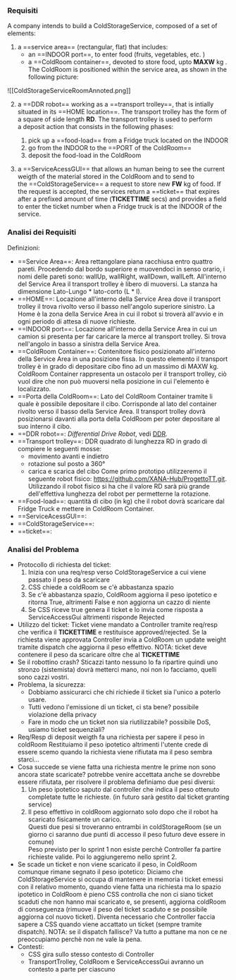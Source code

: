 ### Requisiti
A company intends to build a ColdStorageService, composed of a set of elements:

1. a ==service area== (rectangular, flat) that includes:
    - an ==INDOOR port==, to enter food (fruits, vegetables, etc. )
    - a ==ColdRoom container==, devoted to store food, upto **MAXW** kg .
    The ColdRoom is positioned within the service area, as shown in the following picture:

![[ColdStorageServiceRoomAnnoted.png]]

2. a ==DDR robot== working as a ==transport trolley==, that is intially situated in its ==HOME location==. The transport trolley has the form of a square of side length **RD**.
    The transport trolley is used to perform a deposit action that consists in the following phases:
    1. pick up a ==food-load== from a Fridge truck located on the INDOOR
    2. go from the INDOOR to the ==PORT of the ColdRoom==
    3. deposit the food-load in the ColdRoom

3. a ==ServiceAcessGUI== that allows an human being to see the current weigth of the material stored in the ColdRoom and to send to the ==ColdStorageService== a request to store new **FW** kg of food. If the request is accepted, the services return a ==ticket== that expires after a prefixed amount of time (**TICKETTIME** secs) and provides a field to enter the ticket number when a Fridge truck is at the INDOOR of the service.

### Analisi dei Requisiti
Definizioni:
- ==Service Area==: Area rettangolare piana racchiusa entro quattro pareti. Procedendo dal bordo superiore e muovendoci in senso orario, i nomi delle pareti sono: wallUp, wallRight, wallDown, wallLeft. All'interno del Service Area il transport trolley è libero di muoversi. La stanza ha dimensione Lato-Lungo * lato-corto (L * l).
- ==HOME==: Locazione all'interno della Service Area dove il transport trolley il trova rivolto verso il basso nell'angolo superiore sinistro. La Home è la zona della Service Area in cui il robot si troverà all'avvio e in ogni periodo di attesa di nuove richieste.
- ==INDOOR port==: Locazione all'interno della Service Area in cui un camion si presenta per far caricare la merce al transport trolley. Si trova nell'angolo in basso a sinistra della Service Area.
- ==ColdRoom Container==: Contenitore fisico posizionato all'interno della Service Area in una posizione fissa. In questo elemento il transport trolley è in grado di depositare cibo fino ad un massimo di MAXW kg. ColdRoom Container rappresenta un ostacolo per il transport trolley, ciò vuol dire che non può muoversi nella posizione in cui l'elemento è localizzato.
- ==Porta della ColdRoom==: Lato del ColdRoom Container tramite li quale è possibile depositare il cibo. Corrisponde al lato del container rivolto verso il basso della Service Area. Il transport trolley dovrà posizionarsi davanti alla porta della ColdRoom per poter depositare al suo interno il cibo.
- ==DDR robot==: *Differential Drive Robot*, vedi [DDR](https://www.youtube.com/watch?v=aE7RQNhwnPQ).
- ==Transport trolley==: DDR quadrato di lunghezza RD in grado di compiere le seguenti mosse: 
	- movimento avanti e indietro
	- rotazione sul posto a 360°
	- carica e scarica del cibo
   Come primo prototipo utilizzeremo il seguente robot fisico: https://github.com/XANA-Hub/ProgettoTT.git. Utilizzando il robot fisico si ha che il valore RD sarà più grande dell'effettiva lunghezza del robot per permetterne la rotazione.
- ==Food-load==: quantità di cibo (in kg) che il robot dovrà scaricare dal Fridge Truck e mettere in ColdRoom Container.
- ==ServiceAcessGUI==:
- ==ColdStorageService==:
- ==ticket==: 

### Analisi del Problema
- Protocollo di richiesta del ticket:
	1) Inizia con una req/resp verso ColdStorageService a cui viene passato il peso da scaricare
	2) CSS chiede a coldRoom se c'è abbastanza spazio
	3) Se c'è abbastanza spazio, ColdRoom aggiorna il peso ipotetico e ritorna True, altrimenti False e non aggiorna un cazzo di niente
	4) Se CSS riceve true genera il ticket e lo invia come risposta a ServiceAccessGui altrimenti risponde Rejected
- Utilizzo del ticket:
	Ticket viene mandato a Controller tramite req/resp che verifica il **TICKETTIME** e restituisce approved/rejected. Se la richiesta viene approvata Controller invia a ColdRoom un update weight tramite dispatch che aggiorna il peso effettivo.
	NOTA: ticket deve contenere il peso da scaricare oltre che al **TICKETTIME**
- Se il robottino crash?
	Sticazzi tanto nessuno lo fa ripartire quindi uno stronzo (sistemista) dovrà metterci mano, noi non lo facciamo, quelli sono cazzi vostri.
- Problema, la sicurezza:
	- Dobbiamo assicurarci che chi richiede il ticket sia l'unico a poterlo usare.
	- Tutti vedono l'emissione di un ticket, ci sta bene? possibile violazione della privacy
	- Fare in modo che un ticket non sia riutilizzabile? possibile DoS, usiamo ticket sequenziali?
- Req/Resp di deposit weigth fa una richiesta per sapere il peso in coldRoom
	Restituiamo il peso ipotetico altrimenti l'utente crede di essere scemo quando la richiesta viene rifiutata ma il peso sembra starci...
- Cosa succede se viene fatta una richiesta mentre le prime non sono ancora state scaricate?
	potrebbe venire accettata anche se dovrebbe essere rifiutata, per risolvere il problema definiamo due pesi diversi:  
	1) Un peso ipotetico saputo dal controller che indica il peso ottenuto completate tutte le richieste. (in futuro sarà gestito dal ticket granting service)  
	2) Il peso effettivo in coldRoom aggiornato solo dopo che il robot ha scaricato fisicamente un carico.  
	Questi due pesi si troveranno entrambi in coldStorageRoom (se un giorno ci saranno due punti di accesso il peso futuro deve essere in comune)  
	Peso previsto per lo sprint 1 non esiste perchè Controller fa partire richieste valide. Poi lo aggiungeremo nello sprint 2.
- Se scade un ticket e non viene scaricato il peso, in ColdRoom comunque rimane segnato il peso ipotetico:
	Diciamo che ColdStorageService si occupa di mantenere in memoria i ticket emessi con il relativo momento, quando viene fatta una richiesta ma lo spazio ipotetico in ColdRoom è pieno CSS controlla che non ci siano ticket scaduti che non hanno mai scaricato e, se presenti, aggiorna coldRoom di conseguenza (rimuove il peso del ticket scaduto e se possibile aggiorna col nuovo ticket). Diventa necessario che Controller faccia sapere a CSS quando viene accattato un ticket (sempre tramite dispatch). NOTA: se il dispatch fallisce? Va tutto a puttane ma non ce ne preoccupiamo perchè non ne vale la pena.
- Contesti:
	- CSS gira sullo stesso contesto di Controller
	- TransportTrolley, ColdRoom e ServiceAccessGui avranno un contesto a parte per ciascuno


